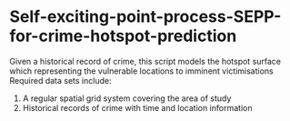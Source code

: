 # Self-exciting-point-process-SEPP-for-crime-hotspot-prediction
Given a historical record of crime, this script models the hotspot surface which representing the vulnerable locations to imminent victimisations 
Required data sets include:
1. A regular spatial grid system covering the area of study
2. Historical records of crime with time and location information
